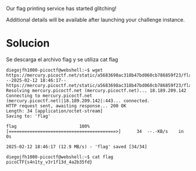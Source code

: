 Our flag printing service has started glitching!

Additional details will be available after launching your challenge instance.
# Solucion 
Se descarga el archivo flag y se utiliza cat flag
```
diegojfh1000-picoctf@webshell:~$ wget https://mercury.picoctf.net/static/a5683698ac318b47bd060cb786859f23/flag
--2025-02-12 18:46:17--  https://mercury.picoctf.net/static/a5683698ac318b47bd060cb786859f23/flag
Resolving mercury.picoctf.net (mercury.picoctf.net)... 18.189.209.142
Connecting to mercury.picoctf.net (mercury.picoctf.net)|18.189.209.142|:443... connected.
HTTP request sent, awaiting response... 200 OK
Length: 34 [application/octet-stream]
Saving to: 'flag'

flag                        100%[=========================================>]      34  --.-KB/s    in 0s      

2025-02-12 18:46:17 (12.9 MB/s) - 'flag' saved [34/34]

diegojfh1000-picoctf@webshell:~$ cat flag
picoCTF{s4n1ty_v3r1f13d_4a2b35fd}
```
